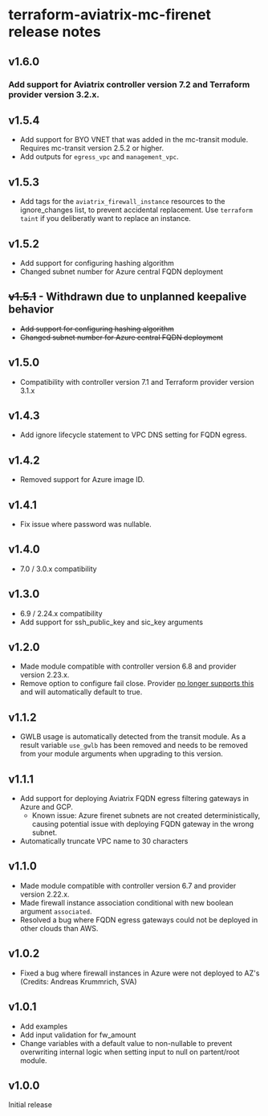 # terraform-aviatrix-mc-firenet release notes

## v1.6.0

### Add support for Aviatrix controller version 7.2 and Terraform provider version 3.2.x.

## v1.5.4
- Add support for BYO VNET that was added in the mc-transit module. Requires mc-transit version 2.5.2 or higher.
- Add outputs for `egress_vpc` and `management_vpc`.

## v1.5.3
- Add tags for the `aviatrix_firewall_instance` resources to the ignore_changes list, to prevent accidental replacement. Use `terraform taint` if you deliberatly want to replace an instance.

## v1.5.2
- Add support for configuring hashing algorithm
- Changed subnet number for Azure central FQDN deployment

## <del>v1.5.1</del> - Withdrawn due to unplanned keepalive behavior
- <del>Add support for configuring hashing algorithm</del>
- <del>Changed subnet number for Azure central FQDN deployment</del>

## v1.5.0
- Compatibility with controller version 7.1 and Terraform provider version 3.1.x

## v1.4.3
- Add ignore lifecycle statement to VPC DNS setting for FQDN egress.

## v1.4.2
- Removed support for Azure image ID.

## v1.4.1
- Fix issue where password was nullable.

## v1.4.0
- 7.0 / 3.0.x compatibility

## v1.3.0
- 6.9 / 2.24.x compatibility
- Add support for ssh_public_key and sic_key arguments

## v1.2.0
- Made module compatible with controller version 6.8 and provider version 2.23.x.
- Remove option to configure fail close. Provider [no longer supports this](https://registry.terraform.io/providers/AviatrixSystems/aviatrix/latest/docs/guides/release-notes#enhancements) and will automatically default to true.

## v1.1.2
- GWLB usage is automatically detected from the transit module. As a result variable `use_gwlb` has been removed and needs to be removed from your module arguments when upgrading to this version.

## v1.1.1
- Add support for deploying Aviatrix FQDN egress filtering gateways in Azure and GCP.
    - Known issue: Azure firenet subnets are not created deterministically, causing potential issue with deploying FQDN gateway in the wrong subnet.
- Automatically truncate VPC name to 30 characters

## v1.1.0
- Made module compatible with controller version 6.7 and provider version 2.22.x.
- Made firewall instance association conditional with new boolean argument `associated`.
- Resolved a bug where FQDN egress gateways could not be deployed in other clouds than AWS.

## v1.0.2
- Fixed a bug where firewall instances in Azure were not deployed to AZ's (Credits: Andreas Krummrich, SVA)

## v1.0.1
- Add examples
- Add input validation for fw_amount
- Change variables with a default value to non-nullable to prevent overwriting internal logic when setting input to null on partent/root module.

## v1.0.0
Initial release